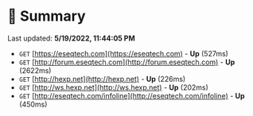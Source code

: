 # 📖 Summary
Last updated: **5/19/2022, 11:44:05 PM**

- `GET` [https://eseqtech.com](https://eseqtech.com) - **Up** (527ms)
- `GET` [http://forum.eseqtech.com](http://forum.eseqtech.com) - **Up** (2622ms)
- `GET` [http://hexp.net](http://hexp.net) - **Up** (226ms)
- `GET` [http://ws.hexp.net](http://ws.hexp.net) - **Up** (202ms)
- `GET` [http://eseqtech.com/infoline](http://eseqtech.com/infoline) - **Up** (450ms)
